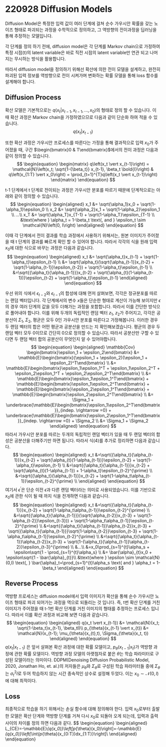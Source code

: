 # 220928 Diffusion Models
Diffusion Model은 특정한 입력 값이 여러 단계에 걸쳐 순수 가우시안 확률을 갖는 노이즈 형태로 파괴되는 과정을 수학적으로 정의하고, 그 역방향의 전이과정을 딥러닝을 통해 추정하는 모델입니다.

각 단계를 정의 하기 전에, diffusion model은 각 단계를 Markov chain으로 가정하여 특정 시점(t)의 latent variable은 바로 직전 시점의 latent variable만 연관 되고 나머지는 무시하는 방식을 활용합니다.

따라서 diffusion model을 정의하기 위해선 확산에 의한 전이 모델을 설계하고, 완전히 파괴된 입력 정보를 역방향으로 전이 시켜가며 변화하는 확률 모델을 통해 loss 함수를 설계해야 합니다.

## Diffusion Process
확산 모델은 기본적으로는 $q\left(x_t \vert x_{t-1}, x_{t-1}, ..., x_0\right)$의 형태로 정의 할 수 있습니다. 이 때 확산 과정은 Markov chain을 가정하였으므로 다음과 같이 단순화 하여 적을 수 있습니다.
$$
\begin{equation}
q\left(x_t \vert x_{t-1}\right)
\end{equation}
$$

또한 확산 과정은 가우시안 프로세스를 따른다는 가정을 통해 결과적으로 입력 $x_0$가 주어졌을 때, 구간 $\begin{bmatrix}0 & T\end{bmatrix}$에서의 전이 과정은 다음과 같이 정의할 수 있습니다.
$$
\begin{equation}
\begin{matrix}
q\left(x_t \vert x_{t-1}\right) = \mathcal{N}\left(x_t; \sqrt{1-{\beta_t}} x_{t-1}, \beta_t \bold{I}\right) &
q\left(x_{1:T} \vert x_0\right) = \prod_{t=1}^{T}q\left(x_t \vert x_{t-1}\right)
\end{matrix}
\end{equation}
$$

t-1 단계에서 t 단계로 전이되는 과정은 가우시안 분포를 따르기 때문에 단계적으로는 아래와 같이 정의할 수 있습니다.
$$
\begin{equation}
\begin{aligned}
x_1 &= \sqrt{\alpha_1}x_0 + \sqrt{1-\alpha_1}\epsilon_0 \\
x_2 &= \sqrt{\alpha_2}x_1 + \sqrt{1-\alpha_2}\epsilon_1 \\
...\\
x_T &= \sqrt{\alpha_T}x_{T-1} + \sqrt{1-\alpha_T}\epsilon_{T-1} \\
&\text{where } \alpha_t = 1-\beta_t \text{, and } \epsilon_t \sim \mathcal{N}\left(0, I\right)
\end{aligned}
\end{equation}
$$

이때 각 단계에서 전이 결과를 학습 과정에서 사용하기 위해서는, 원본 이미지가 주어졌을 때 t 단계의 결과를 빠르게 확인 할 수 있어야 합니다. 따라서 각각의 식을 원래 입력 $x_0$에 대한 식으로 바꾸는 과정은 다음과 같습니다.
$$
\begin{equation}
\begin{aligned}
x_t &= \sqrt{\alpha_t}x_{t-1} + \sqrt{1-\alpha_t}\epsilon_{t-1} \\
 &= \sqrt{\alpha_t}(\sqrt{\alpha_{t-1}}x_{t-2} + \sqrt{1-\alpha_{t-1}}\epsilon_{t-2}) + \sqrt{1-\alpha_t}\epsilon_{t-1} \\
  &=\sqrt{{\alpha_t}{\alpha_{t-1}}}x_{t-2} + \sqrt{\alpha_{t}(1-\alpha_{t-1})}\epsilon_{t-2} + \sqrt{1-\alpha_t}\epsilon_{t-1}
\end{aligned}
\end{equation}
$$

우선 위의 식에서 $\epsilon_{t-2}$와 $\epsilon_{t-1}$의 합성에 대해 먼저 살펴보면, 각각은 정규분포를 따르는 랜덤 벡터입니다. 각 단계에서의 변수 $x$들은 단순한 형태로 계산이 가능해 보이지만 $\epsilon$의 경우 여러 단계의 값을 모두 더해가는 과정을 포함합니다. 따라서 이를 간단한 방식으로 풀어내야 합니다. 이를 위해 두개의 독립적인 랜덤 벡터 $z_1$, $z_2$가 주어지고, 각각은 공분산이 $\Sigma_1$, $\Sigma_2$, 평균은 모두 0인 가우시안 분포를 따른다고 가정해봅니다. 이러한 경우 두 랜덤 벡터의 합은 어떤 평균과 공분산을 만드는 지 확인해보겠습니다. 평균의 경우 두 랜덤 벡터 모두 0이므로 간단히 0으로 정의할 수 있습니다. 따라서 공분산만 구할 수 있다면 두 랜덤 벡터 합의 공분산이 무엇인지 알 수 있어야합니다.
$$
\begin{equation}
\begin{aligned}
\mathbb{Cov} \begin{bmatrix}\epsilon_1 + \epsilon_2\end{bmatrix} &= \mathbb{E}\begin{bmatrix}(\epsilon_1 + \epsilon_2)(\epsilon_1 + \epsilon_2)^T\end{bmatrix} \\
&= \mathbb{E}\begin{bmatrix}\epsilon_1\epsilon_1^T + \epsilon_1\epsilon_2^T + \epsilon_2\epsilon_1^T +  \epsilon_2\epsilon_2^T\end{bmatrix} \\
&= \mathbb{E}\begin{bmatrix}\epsilon_1\epsilon_1^T\end{bmatrix} + \mathbb{E}\begin{bmatrix}\epsilon_1\epsilon_2^T\end{bmatrix} + \mathbb{E}\begin{bmatrix}\epsilon_2\epsilon_1^T\end{bmatrix} +  \mathbb{E}\begin{bmatrix}\epsilon_2\epsilon_2^T\end{bmatrix} \\
&= \Sigma_1 + \underbrace{\mathbb{E}\begin{bmatrix}\epsilon_1\epsilon_2^T\end{bmatrix}}_{indep. \rightarrow =0} + \underbrace{\mathbb{E}\begin{bmatrix}\epsilon_2\epsilon_1^T\end{bmatrix}}_{indep. \rightarrow =0} +  \Sigma_2 \\
&= \Sigma_1 + \Sigma_2
\end{aligned}
\end{equation}
$$
따라서 가우시안 분포를 따르는 두개의 독립적인 랜덤 벡터가 있을 때 두 랜덤 벡터의 합성은 공분산을 더해주기만 하면 됩니다. 따라서 식(4)를 추가로 정리하면 다음과 같습니다.
$$
\begin{equation}
\begin{aligned}
x_t &=\sqrt{{\alpha_t}{\alpha_{t-1}}}x_{t-2} + \sqrt{\alpha_{t}(1-\alpha_{t-1})}\epsilon_{t-2} + \sqrt{1-\alpha_t}\epsilon_{t-1} \\
&=\sqrt{{\alpha_t}{\alpha_{t-1}}}x_{t-2} + \sqrt{\alpha_{t}(1-\alpha_{t-1}) + 1-\alpha_t}\epsilon_{t-2}^{\prime} \\
&=\sqrt{{\alpha_t}{\alpha_{t-1}}}x_{t-2} + \sqrt{1-\alpha_t\alpha_{t-1}}\epsilon_{t-2}^{\prime} \\
\end{aligned}
\end{equation}
$$
여기서 $\epsilon^{\prime}$은 단순 이전 $\epsilon$과 다른 랜덤 벡터라는 의미로 사용되었습니다.
이를 기반으로 $x_0$에 관한 식이 될 때 까지 식을 전개하면 다음과 같습니다.
$$
\begin{equation}
\begin{aligned}
x_t &=\sqrt{{\alpha_t}{\alpha_{t-1}}}x_{t-2} + \sqrt{1-\alpha_t\alpha_{t-1}}\epsilon_{t-2}^{\prime} \\
 &=\sqrt{{\alpha_t}{\alpha_{t-1}}}(\sqrt{\alpha_{t-2}}x_{t-3} + \sqrt{1-\alpha_{t-2}}\epsilon_{t-3})) + \sqrt{1-\alpha_t\alpha_{t-1}}\epsilon_{t-2}^{\prime} \\
 &=\sqrt{{\alpha_t}{\alpha_{t-1}}\alpha_{t-2}}x_{t-3} + \sqrt{{\alpha_t}{\alpha_{t-1}}}\sqrt{1-\alpha_{t-2}}\epsilon_{t-3} + \sqrt{1-\alpha_t\alpha_{t-1}}\epsilon_{t-2}^{\prime} \\
 &=\sqrt{{\alpha_t}{\alpha_{t-1}}\alpha_{t-2}}x_{t-3} + \sqrt{1-{\alpha_t}{\alpha_{t-1}}\alpha_{t-2}}\epsilon_{t-3}^{\prime} \\
  &...\\
  &=x_0\prod_{s=1}^{t}\alpha_s + \epsilon\sqrt{1 - \prod_{s=1}^{t}\alpha_s} \\
  &= \bar{\alpha}_{t}x_0 + \epsilon\sqrt{1 - \bar{\alpha}_{t}}\\
  &\text{where } \epsilon \sim \mathcal{N}(0,I) \text{, } \bar{\alpha}_t=\prod_{s=1}^{t}\alpha_s \text{ and } \alpha_t = 1-\beta_t
\end{aligned}
\end{equation}
$$

## Reverse Process
역방향 프로세스는 diffusion model에서 입력 이미지가 확산을 통해 순수 가우시안 노이즈 형태로 파괴 되어가는 과정을 역으로 되돌리는 것 입니다. 즉, t번 확산 단계를 거친 이미지가 주어졌을 때 t-1번 확산 단계를 거친 이미지의 형태를 추정하는 프로세스 입니다. 따라서 이를 확산 과정과 비교해 보면 다음과 같습니다.
$$
\begin{equation}
\begin{aligned}
q(x_t \vert x_{t-1}) &= \mathcal{N}(x_t; \sqrt{1-\beta_t}x_{t-1}, \beta_tI)\\
p_{\theta}(x_{t-1} \vert x_{t}) &= \mathcal{N}(x_{t-1}; \mu_{\theta}(x_{t},t), \Sigma_{\theta}(x_t, t))
\end{aligned}
\end{equation}
$$
$q(x_t \vert x_{t-1})$ 은 앞서 살펴본 확산 과정에 대한 확률 모델이고, $p_{\theta}(x_{t-1} \vert x_t)$가 역방향 과정에 관한 확률 모델이다. 역방향 과정 모델의 아랫첨자로 붙은 $\theta$는 학습 파라미터로 구성된 모델이라는 의미이다. DDPM(Denoising Diffusion Probabilistic Model, 2020, Jonathan Ho, et. al.)의 저자들은 $\mu_{\theta}$와 $\Sigma_{\theta}$로 구성된 학습 파라미터들 중에 $\Sigma_{\theta}$는 $\sigma_t^2I$로 두어 학습하지 않는 시간 종속적인 상수로 설정해 두었다. 이는 $x_0 \sim \mathcal{N}(0, I)$에 대해 최적이다.

## Loss
최종적으로 학습을 하기 위해서는 손실 함수에 대해 정의해야 한다. 입력 $x_0$로부터 출발한 모델은 확산 단계와 역방향 단계를 거쳐 다시 $x_0$로 되돌아 오게 되는데, 입력과 출력 사이의 차이를 정의 하면 다음과 같다.
$$
\begin{equation}
\begin{aligned}
L_{CE}=-\mathbb{E}_{q(x_0)}\left[p_{\theta}(x_0)\right]=-\mathbb{E}_{q(x_0)}\left[\int{p_{\theta}(x_{0:T})dx_{1:T}}\right]\\
\end{aligned}
\end{equation}